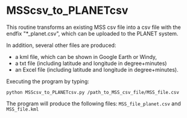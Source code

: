 # MSScsv_to_PLANETcsv

This routine transforms an existing MSS csv file into a csv file with the endfix "*_planet.csv", which can be uploaded to the PLANET system. 

In addition, several other files are produced:
- a kml file, which can be shown in Google Earth or Windy,
- a txt file (including latitude and longitude in degree+minutes)
- an Excel file (including latitude and longitude in degree+minutes).

Executing the program by typing: 

```python MSScsv_to_PLANETcsv.py /path_to_MSS_csv_file/MSS_file.csv```

The program will produce the following files:
```MSS_file_planet.csv``` and ```MSS_file.kml```

